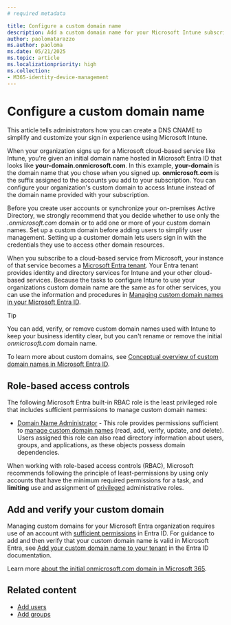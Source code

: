 ```yaml
---
# required metadata

title: Configure a custom domain name
description: Add a custom domain name for your Microsoft Intune subscription
author: paolomatarazzo
ms.author: paoloma
ms.date: 05/21/2025
ms.topic: article
ms.localizationpriority: high
ms.collection:
- M365-identity-device-management
---
```


# Configure a custom domain name

This article tells administrators how you can create a DNS CNAME to simplify and customize your sign in experience using Microsoft Intune.

When your organization signs up for a Microsoft cloud-based service like Intune, you're given an initial domain name hosted in Microsoft Entra ID that looks like **your-domain.onmicrosoft.com**. In this example, **your-domain** is the domain name that you chose when you signed up. **onmicrosoft.com** is the suffix assigned to the accounts you add to your subscription. You can configure your organization's custom domain to access Intune instead of the domain name provided with your subscription.

Before you create user accounts or synchronize your on-premises Active Directory, we strongly recommend that you decide whether to use only the *.onmicrosoft.com* domain or to add one or more of your custom domain names. Set up a custom domain before adding users to simplify user management. Setting up a customer domain lets users sign in with the credentials they use to access other domain resources.

When you subscribe to a cloud-based service from Microsoft, your instance of that service becomes a [Microsoft Entra tenant](/entra/fundamentals/whatis). Your Entra tenant provides identity and directory services for Intune and your other cloud-based services. Because the tasks to configure Intune to use your organizations custom domain name are the same as for other services, you can use the information and procedures in [Managing custom domain names in your Microsoft Entra ID](/entra/fundamentals/add-custom-domain).

> [!TIP]
> You can add, verify, or remove custom domain names used with Intune to keep your business identity clear, but you can't rename or remove the initial *onmicrosoft.com* domain name.
>
> To learn more about custom domains, see [Conceptual overview of custom domain names in Microsoft Entra ID](/entra/identity/users/domains-manage).

## Role-based access controls

The following Microsoft Entra built-in RBAC role is the least privileged role that includes sufficient permissions to manage custom domain names:

- [Domain Name Administrator](/entra/identity/role-based-access-control/permissions-reference#domain-name-administrator) - This role provides permissions sufficient to [manage custom domain names](/entra/identity/role-based-access-control/delegate-by-task#custom-domain-names-least-privileged-roles) (read, add, verify, update, and delete). Users assigned this role can also read directory information about users, groups, and applications, as these objects possess domain dependencies.

When working with role-based access controls (RBAC), Microsoft recommends following the principle of least-permissions by using only accounts that have the minimum required permissions for a task, and **limiting** use and assignment of [privileged](/entra/identity/role-based-access-control/privileged-roles-permissions) administrative roles.

## Add and verify your custom domain

Managing custom domains for your Microsoft Entra organization requires use of an account with [sufficient permissions](#role-based-access-controls) in Entra ID. For guidance to add and then verify that your custom domain name is valid in Microsoft Entra, see [Add your custom domain name to your tenant](/entra/fundamentals/add-custom-domain) in the Entra ID documentation.

Learn more [about the initial onmicrosoft.com domain in Microsoft 365](https://support.office.com/article/About-your-initial-onmicrosoft-com-domain-in-Office-365-B9FC3018-8844-43F3-8DB1-1B3A8E9CFD5A).

## Related content

- [Add users](../fundamentals/users-add.md)
- [Add groups](../fundamentals/groups-add.md)

